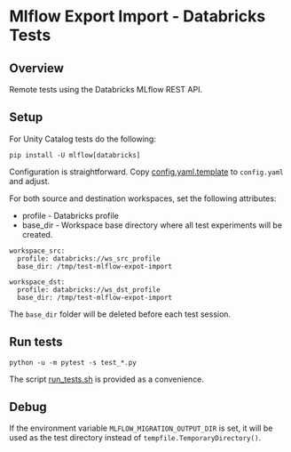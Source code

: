 # Mlflow Export Import - Databricks Tests

## Overview

Remote tests using the Databricks MLflow REST API.

## Setup

For Unity Catalog tests do the following:
```
pip install -U mlflow[databricks]
```

Configuration is straightforward. 
Copy [config.yaml.template](config.yaml.template) to `config.yaml` and adjust.

For both source and destination workspaces, set the following attributes:

* profile - Databricks profile
* base_dir - Workspace base directory where all test experiments will be created.


```
workspace_src:
  profile: databricks://ws_src_profile
  base_dir: /tmp/test-mlflow-expot-import

workspace_dst:
  profile: databricks://ws_dst_profile
  base_dir: /tmp/test-mlflow-expot-import
```

The `base_dir` folder will be deleted before each test session.

## Run tests

```
python -u -m pytest -s test_*.py
```

The script [run_tests.sh](run_tests.sh) is provided as a convenience.

## Debug

If the environment variable `MLFLOW_MIGRATION_OUTPUT_DIR` is set, 
it will be used as the test directory instead of `tempfile.TemporaryDirectory()`.
